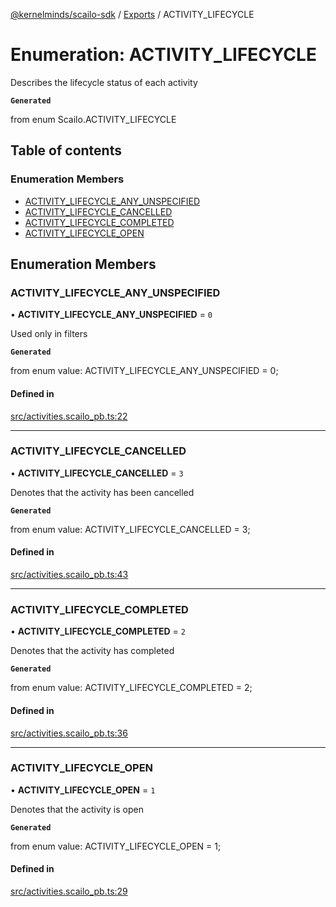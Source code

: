 [@kernelminds/scailo-sdk](../README.md) / [Exports](../modules.md) / ACTIVITY\_LIFECYCLE

# Enumeration: ACTIVITY\_LIFECYCLE

Describes the lifecycle status of each activity

**`Generated`**

from enum Scailo.ACTIVITY_LIFECYCLE

## Table of contents

### Enumeration Members

- [ACTIVITY\_LIFECYCLE\_ANY\_UNSPECIFIED](ACTIVITY_LIFECYCLE.md#activity_lifecycle_any_unspecified)
- [ACTIVITY\_LIFECYCLE\_CANCELLED](ACTIVITY_LIFECYCLE.md#activity_lifecycle_cancelled)
- [ACTIVITY\_LIFECYCLE\_COMPLETED](ACTIVITY_LIFECYCLE.md#activity_lifecycle_completed)
- [ACTIVITY\_LIFECYCLE\_OPEN](ACTIVITY_LIFECYCLE.md#activity_lifecycle_open)

## Enumeration Members

### ACTIVITY\_LIFECYCLE\_ANY\_UNSPECIFIED

• **ACTIVITY\_LIFECYCLE\_ANY\_UNSPECIFIED** = ``0``

Used only in filters

**`Generated`**

from enum value: ACTIVITY_LIFECYCLE_ANY_UNSPECIFIED = 0;

#### Defined in

[src/activities.scailo_pb.ts:22](https://github.com/scailo/ts-sdk/blob/c10a36b57201dfa5903d4b53efa1e62aa6208936/src/activities.scailo_pb.ts#L22)

___

### ACTIVITY\_LIFECYCLE\_CANCELLED

• **ACTIVITY\_LIFECYCLE\_CANCELLED** = ``3``

Denotes that the activity has been cancelled

**`Generated`**

from enum value: ACTIVITY_LIFECYCLE_CANCELLED = 3;

#### Defined in

[src/activities.scailo_pb.ts:43](https://github.com/scailo/ts-sdk/blob/c10a36b57201dfa5903d4b53efa1e62aa6208936/src/activities.scailo_pb.ts#L43)

___

### ACTIVITY\_LIFECYCLE\_COMPLETED

• **ACTIVITY\_LIFECYCLE\_COMPLETED** = ``2``

Denotes that the activity has completed

**`Generated`**

from enum value: ACTIVITY_LIFECYCLE_COMPLETED = 2;

#### Defined in

[src/activities.scailo_pb.ts:36](https://github.com/scailo/ts-sdk/blob/c10a36b57201dfa5903d4b53efa1e62aa6208936/src/activities.scailo_pb.ts#L36)

___

### ACTIVITY\_LIFECYCLE\_OPEN

• **ACTIVITY\_LIFECYCLE\_OPEN** = ``1``

Denotes that the activity is open

**`Generated`**

from enum value: ACTIVITY_LIFECYCLE_OPEN = 1;

#### Defined in

[src/activities.scailo_pb.ts:29](https://github.com/scailo/ts-sdk/blob/c10a36b57201dfa5903d4b53efa1e62aa6208936/src/activities.scailo_pb.ts#L29)
